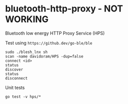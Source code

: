 # bluetooth-http-proxy - NOT WORKING

Bluetooth low energy HTTP Proxy Service (HPS)


Test using `https://github.dev/go-ble/ble`

```
sudo ./blesh_lnx sh
scan -name davidoram/HPS -dup=false
connect <id>
status
discover
status
disconnect
```

Unit tests

```
go test -v hps/*
```

